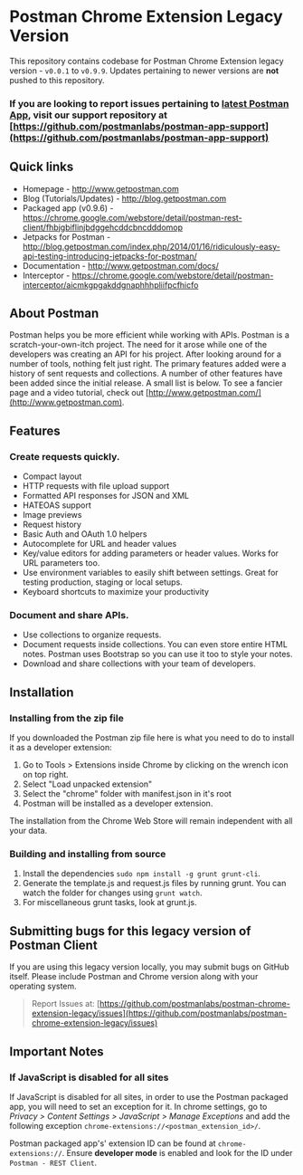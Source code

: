 # Postman Chrome Extension Legacy Version

This repository contains codebase for Postman Chrome Extension legacy version - `v0.0.1` to `v0.9.9`. Updates pertaining to newer versions are **not** pushed to this repository.

### If you are looking to report issues pertaining to [latest Postman App](https://chrome.google.com/webstore/detail/postman/fhbjgbiflinjbdggehcddcbncdddomop), visit our support repository at [https://github.com/postmanlabs/postman-app-support](https://github.com/postmanlabs/postman-app-support)

## Quick links

- Homepage - http://www.getpostman.com
- Blog (Tutorials/Updates) - http://blog.getpostman.com
- Packaged app (v0.9.6) - https://chrome.google.com/webstore/detail/postman-rest-client/fhbjgbiflinjbdggehcddcbncdddomop
- Jetpacks for Postman - http://blog.getpostman.com/index.php/2014/01/16/ridiculously-easy-api-testing-introducing-jetpacks-for-postman/
- Documentation - http://www.getpostman.com/docs/
- Interceptor - https://chrome.google.com/webstore/detail/postman-interceptor/aicmkgpgakddgnaphhhpliifpcfhicfo

## About Postman

Postman helps you be more efficient while working with APIs. Postman is a scratch-your-own-itch project. The need for it arose while one of the developers was creating an API for his project. After looking around for a number of tools, nothing felt just right. The primary features added were a history of sent requests and collections.
A number of other features have been added since the initial release. A small list is below. To see a fancier page and a video tutorial, check out [http://www.getpostman.com/](http://www.getpostman.com).

## Features

### Create requests quickly.

- Compact layout
- HTTP requests with file upload support
- Formatted API responses for JSON and XML
- HATEOAS support
- Image previews
- Request history
- Basic Auth and OAuth 1.0 helpers
- Autocomplete for URL and header values
- Key/value editors for adding parameters or header values. Works for URL parameters too.
- Use environment variables to easily shift between settings. Great for testing production, staging or local setups.
- Keyboard shortcuts to maximize your productivity

### Document and share APIs.

- Use collections to organize requests.
- Document requests inside collections. You can even store entire HTML notes. Postman uses Bootstrap so you can use it too to style your notes.
- Download and share collections with your team of developers.

## Installation

### Installing from the zip file

If you downloaded the Postman zip file here is what you need to do to install it as a developer extension:

1. Go to Tools > Extensions inside Chrome by clicking on the wrench icon on top right.
2. Select "Load unpacked extension"
3. Select the "chrome" folder with manifest.json in it's root
4. Postman will be installed as a developer extension. 

The installation from the Chrome Web Store will remain independent with all your data.

### Building and installing from source

1. Install the dependencies `sudo npm install -g grunt grunt-cli`.
2. Generate the template.js and request.js files by running grunt. You can watch the folder for changes using `grunt watch`.
3. For miscellaneous grunt tasks, look at grunt.js.

## Submitting bugs for this legacy version of Postman Client

If you are using this legacy version locally, you may submit bugs on GitHub itself. Please include Postman and Chrome version along with your operating system.

> Report Issues at: [https://github.com/postmanlabs/postman-chrome-extension-legacy/issues](https://github.com/postmanlabs/postman-chrome-extension-legacy/issues)


## Important Notes

### If JavaScript is disabled for all sites

If JavaScript is disabled for all sites, in order to use the Postman packaged app, you will need to set an exception for it. In chrome settings, go to _Privacy > Content Settings > JavaScript > Manage Exceptions_ and add the following exception `chrome-extensions://<postman_extension_id>/`.

Postman packaged app's' extension ID can be found at `chrome-extensions://`.  Ensure **developer mode** is enabled and look for the ID under `Postman - REST Client`.
